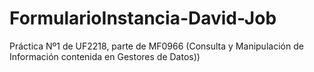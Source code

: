 # FormularioInstancia-David-Job
Práctica Nº1 de UF2218, parte de MF0966 (Consulta y Manipulación de Información contenida en Gestores de Datos))
